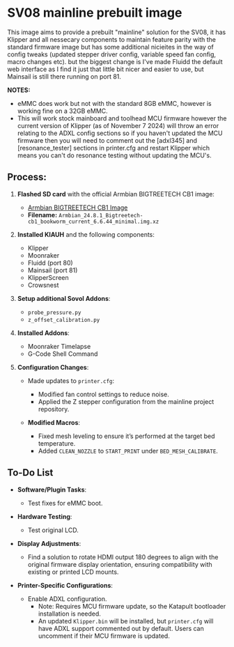 # SV08 mainline prebuilt image

This image aims to provide a prebuilt "mainline" solution for the SV08, it has Klipper and all nessecary components to maintain feature parity with the standard firmware image but has some additional nicieites in the way of config tweaks (updated stepper driver config, variable speed fan config, macro changes etc). but the biggest change is I've made Fluidd the default web interface as I find it just that little bit nicer and easier to use, but Mainsail is still there running on port 81.

**NOTES:**
- eMMC does work but not with the standard 8GB eMMC, however is working fine on a 32GB eMMC.
- This will work stock mainboard and toolhead MCU firmware however the current version of Klipper (as of November 7 2024) will throw an error relating to the ADXL config sections so if you haven't updated the MCU firmware then you will need to comment out the [adxl345] and [resonance_tester] sections in printer.cfg and restart Klipper which means you can't do resonance testing without updating the MCU's.

## Process:

1. **Flashed SD card** with the official Armbian BIGTREETECH CB1 image:
   - [Armbian BIGTREETECH CB1 Image](https://www.armbian.com/bigtreetech-cb1/)
   - **Filename:** `Armbian_24.8.1_Bigtreetech-cb1_bookworm_current_6.6.44_minimal.img.xz`

2. **Installed KIAUH** and the following components:
   - Klipper
   - Moonraker
   - Fluidd (port 80)
   - Mainsail (port 81)
   - KlipperScreen
   - Crowsnest

3. **Setup additional Sovol Addons**:
   - `probe_pressure.py`
   - `z_offset_calibration.py`

4. **Installed Addons**:
   - Moonraker Timelapse
   - G-Code Shell Command

5. **Configuration Changes**:
   - Made updates to `printer.cfg`:
     - Modified fan control settings to reduce noise.
     - Applied the Z stepper configuration from the mainline project repository.
   
   - **Modified Macros**:
     - Fixed mesh leveling to ensure it’s performed at the target bed temperature.
     - Added `CLEAN_NOZZLE` to `START_PRINT` under `BED_MESH_CALIBRATE`.

## To-Do List

- **Software/Plugin Tasks**:
  - Test fixes for eMMC boot.
  
- **Hardware Testing**:
  - Test original LCD.
  
- **Display Adjustments**:
  - Find a solution to rotate HDMI output 180 degrees to align with the original firmware display orientation, ensuring compatibility with existing or printed LCD mounts.

- **Printer-Specific Configurations**:
  - Enable ADXL configuration. 
    - Note: Requires MCU firmware update, so the Katapult bootloader installation is needed.
    - An updated `Klipper.bin` will be installed, but `printer.cfg` will have ADXL support commented out by default. Users can uncomment if their MCU firmware is updated.
